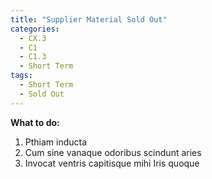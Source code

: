 ```yaml
---
title: "Supplier Material Sold Out"
categories:
  - CX.3
  - C1
  - C1.3
  - Short Term
tags:
  - Short Term
  - Sold Out
---
```


**What to do:**
1. Pthiam inducta
2. Cum sine vanaque odoribus scindunt aries
3. Invocat ventris capitisque mihi Iris quoque
